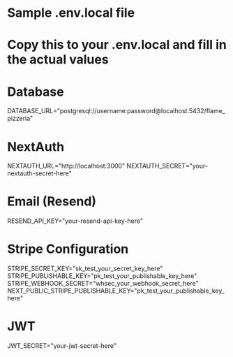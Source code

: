 # Sample .env.local file
# Copy this to your .env.local and fill in the actual values

# Database
DATABASE_URL="postgresql://username:password@localhost:5432/flame_pizzeria"

# NextAuth
NEXTAUTH_URL="http://localhost:3000"
NEXTAUTH_SECRET="your-nextauth-secret-here"

# Email (Resend)
RESEND_API_KEY="your-resend-api-key-here"

# Stripe Configuration
STRIPE_SECRET_KEY="sk_test_your_secret_key_here"
STRIPE_PUBLISHABLE_KEY="pk_test_your_publishable_key_here"
STRIPE_WEBHOOK_SECRET="whsec_your_webhook_secret_here"
NEXT_PUBLIC_STRIPE_PUBLISHABLE_KEY="pk_test_your_publishable_key_here"

# JWT
JWT_SECRET="your-jwt-secret-here"
